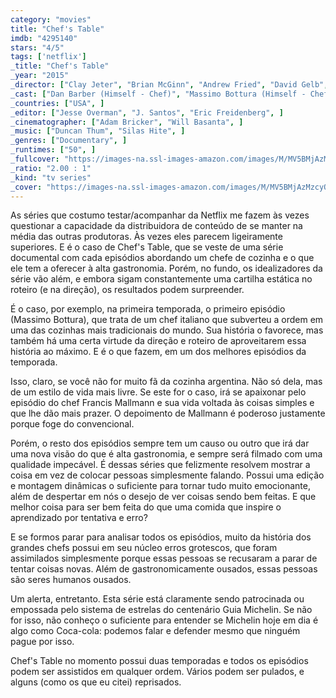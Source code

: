 ```yaml
---
category: "movies"
title: "Chef's Table"
imdb: "4295140"
stars: "4/5"
tags: ['netflix']
_title: "Chef's Table"
_year: "2015"
_director: ["Clay Jeter", "Brian McGinn", "Andrew Fried", "David Gelb", ]
_cast: ["Dan Barber (Himself - Chef)", "Massimo Bottura (Himself - Chef)", "Bill Buford (Himself)", "Lara Gilmore (Herself)", "Francis Mallmann (Himself - Chef)", "Niki Nakayama (Herself - Chef)", "Magnus Nilsson (Himself - Chef)", "Ruth Reichl (Herself)", "Ben Shewry (Himself - Chef)", ]
_countries: ["USA", ]
_editor: ["Jesse Overman", "J. Santos", "Eric Freidenberg", ]
_cinematographer: ["Adam Bricker", "Will Basanta", ]
_music: ["Duncan Thum", "Silas Hite", ]
_genres: ["Documentary", ]
_runtimes: ["50", ]
_fullcover: "https://images-na.ssl-images-amazon.com/images/M/MV5BMjAzMzcyODU4MV5BMl5BanBnXkFtZTgwODMyNzE4NTE@.jpg"
_ratio: "2.00 : 1"
_kind: "tv series"
_cover: "https://images-na.ssl-images-amazon.com/images/M/MV5BMjAzMzcyODU4MV5BMl5BanBnXkFtZTgwODMyNzE4NTE@._V1._SX100_SY140_.jpg"
---
```

As séries que costumo testar/acompanhar da Netflix me fazem às vezes questionar a capacidade da distribuidora de conteúdo de se manter na média das outras produtoras. Às vezes eles parecem ligeiramente superiores. E é o caso de Chef's Table, que se veste de uma série documental com cada episódios abordando um chefe de cozinha e o que ele tem a oferecer à alta gastronomia. Porém, no fundo, os idealizadores da série vão além, e embora sigam constantemente uma cartilha estática no roteiro (e na direção), os resultados podem surpreender.

É o caso, por exemplo, na primeira temporada, o primeiro episódio (Massimo Bottura), que trata de um chef italiano que subverteu a ordem em uma das cozinhas mais tradicionais do mundo. Sua história o favorece, mas também há uma certa virtude da direção e roteiro de aproveitarem essa história ao máximo. E é o que fazem, em um dos melhores episódios da temporada.

Isso, claro, se você não for muito fã da cozinha argentina. Não só dela, mas de um estilo de vida mais livre. Se este for o caso, irá se apaixonar pelo episódio do chef Francis Mallmann e sua vida voltada às coisas simples e que lhe dão mais prazer. O depoimento de Mallmann é poderoso justamente porque foge do convencional.

Porém, o resto dos episódios sempre tem um causo ou outro que irá dar uma nova visão do que é alta gastronomia, e sempre será filmado com uma qualidade impecável. É dessas séries que felizmente resolvem mostrar a coisa em vez de colocar pessoas simplesmente falando. Possui uma edição e montagem dinâmicas o suficiente para tornar tudo muito emocionante, além de despertar em nós o desejo de ver coisas sendo bem feitas. E que melhor coisa para ser bem feita do que uma comida que inspire o aprendizado por tentativa e erro?

E se formos parar para analisar todos os episódios, muito da história dos grandes chefs possui em seu núcleo erros grotescos, que foram assimilados simplesmente porque essas pessoas se recusaram a parar de tentar coisas novas. Além de gastronomicamente ousados, essas pessoas são seres humanos ousados.

Um alerta, entretanto. Esta série está claramente sendo patrocinada ou empossada pelo sistema de estrelas do centenário Guia Michelin. Se não for isso, não conheço o suficiente para entender se Michelin hoje em dia é algo como Coca-cola: podemos falar e defender mesmo que ninguém pague por isso.

Chef's Table no momento possui duas temporadas e todos os episódios podem ser assistidos em qualquer ordem. Vários podem ser pulados, e alguns (como os que eu citei) reprisados.
